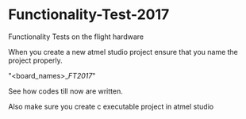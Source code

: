 # Functionality-Test-2017
Functionality Tests on the flight hardware

When you create a new atmel studio project ensure that you name the project properly. 

"<board_names>_<peripherals>_FT2017_<Name>"

See how codes till now are written.  

Also make sure you create c executable project in atmel studio 
